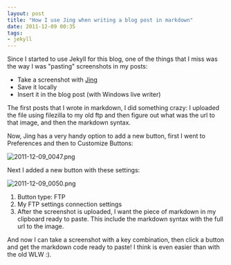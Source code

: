 ```yaml
---
layout: post
title: "How I use Jing when writing a blog post in markdown"
date: 2011-12-09 00:35
tags: 
- jekyll
---
```


Since I started to use Jekyll for this blog, one of the things that I miss was the way I was "pasting" screenshots in my posts: 

* Take a screenshot with [Jing](http://www.techsmith.com/jing.html)
* Save it locally
* Insert it in the blog post (with Windows live writer)

The first posts that I wrote in markdown, I did something crazy: I uploaded the file using filezilla to my old ftp and then figure out what was the url to that image, and then the markdown syntax.

Now, Jing has a very handy option to add a new button, first I went to Preferences and then to Customize Buttons:

![2011-12-09_0047.png](http://joseoncodecom.ipage.com/wp-content/uploads/images/2011-12-09_0047.png)

Next I added a new button with these settings:

![2011-12-09_0050.png](http://joseoncodecom.ipage.com/wp-content/uploads/images/2011-12-09_0050.png)

1. Button type: FTP
2. My FTP settings connection settings
3. After the screenshot is uploaded, I want the piece of markdown in my clipboard ready to paste. This include the markdown syntax with the full url to the image. 


And now I can take a screenshot with a key combination, then click a button and get the markdown code ready to paste! I think is even easier than with the old WLW :).